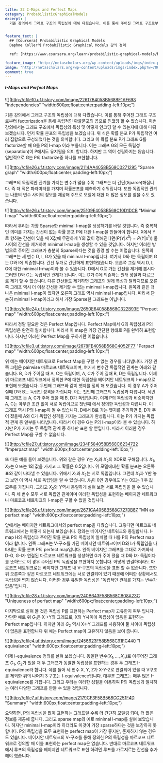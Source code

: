 ```yaml
---
title: 22 I-Maps and Perfect Maps
category: ProbabilisticGraphicalModels
excerpt: |
  기존 강의에서 그래프 구조의 독립성에 대해 다뤘습니다. 이를 통해 주어진 그래프 구조로부터 factorization을 통해 독립적인 확률분포의 곱으로 인코딩 할 수 있습니다. 


feature_text: |
  ## [Coursera] Probabilistic Graphical Models
  Daphne Koller의 Probabilistic Graphical Models 강의 정리

  ref: [https://www.coursera.org/learn/probabilistic-graphical-models/home](https://www.coursera.org/learn/probabilistic-graphical-models/home "coursera")

feature_image: "http://netascholars.org/wp-content/uploads/imgs/index.php?w=700&src=http://netascholars.org/wp-content/uploads/2013/04/9780262258357-1024x512.jpg"
image: "http://netascholars.org/wp-content/uploads/imgs/index.php?w=700&src=http://netascholars.org/wp-content/uploads/2013/04/9780262258357-1024x512.jpg"
comment: true
---
```



##### I-Maps and Perfect Maps

![](http://cfile10.uf.tistory.com/image/22617B4058B568BE1AF693 "independencies" "width:600px;float:center;padding-left:10px;")

기존 강의에서 그래프 구조의 독립성에 대해 다뤘습니다. 이를 통해 주어진 그래프 구조로부터 factorization을 통해 독립적인 확률분포의 곱으로 인코딩 할 수 있습니다. 이번 강의에서는 그래프 구조에서 독립성의 특성 및 어떻게 인코딩 할 수 있는지에 대해 다뤄보겠습니다. 먼저 확률 분포의 독립성을 보겠습니다. 위 식은 확률 분포 P가 독립적인 여러 집합으로 구성되었다는 것을 의미합니다. 그리고 이 확률 분포 P가 그래프 G를 factorize할 때 G를 P의 I-map 이라 부릅니다. 이는 그래프 G의 모든 독립성(separation)이 P에서도 유지됨을 의미 합니다. 하지만 그 역이 성립하지는 않습니다. 일반적으로 G는 P의 factorize중 하나를 표현합니다.  

![](http://cfile26.uf.tistory.com/image/2114AA4058B568C0271295 "Sparse graph" "width:600px;float:center;padding-left:10px;")

그래프의 독립적인 관계를 가지는 변수가 많을 수록 그래프는 더 간단(Sparse)해집니다. 즉 더 적은 파라미터를 가지며 확률분포를 예측하기 쉬워집니다. 또한 독립적인 관계는 나름의 변수 사이의 정보를 제공해 주므로 모델에 대한 더 많은 정보를 얻을 수도 있습니다.   

![](http://cfile26.uf.tistory.com/image/25109E4058B568C10D1DCB "Minimal I map" "width:600px;float:center;padding-left:10px;")

따라서 우리는 가장 Sparse한 minimal I-map을 생성하기를 바랄 것입니다. 즉 중복적인 의미를 가지는 간선이 없는 확률 분포 P에 대한 I-map을 만들어야 합니다. X에서 Y로 향하는 간선이 있을 때 X값에 무관하게 Y의 값이 정해진다면($P(Y|x^0)=P(Y|x^1)$) 둘 사이의 간선을 제거하여 minimal I-map을 생성할 수 있을 것입니다. 하지만 이러한 방법으로 주어진 그래프가 충분히 Sparse하다는 것을 증명 할 수는 어렵습니다. 왼쪽의 그래프는 세 변수 D, I, G가 있을 때 minimal I-map입니다. 여기서 D와 I는 독립이며 G는 D와 I에 의존합니다. 간선 두개로 간단하게 표현하였습니다. 오른쪽 그림 역시 D, I, G에 대한 minimal I-map이라 볼 수 있습니다. D에서 G로 가는 간선을 제거해 봅시다 그러면 D와 G는 독립적인 관계가 됩니다. 이는 D가 G에 의존하는 원래 성질과 다르므로 제거 할 수 없습니다. 다른 간선들도 제거하면 그래프의 원래 특성과 달라지므로 오른 쪽 그래프 역시 더 이상 간선을 제거할 수 없는 minimal I-map입니다. 왼쪽과 같은 더 나은 minimal I-map이 있지만 오른쪽 그래프 역시 minimal I-map입니다. 따라서 단순히 minimal I-map이라고 해서 가장 Sparse한 그래프는 아닙니다.

![](http://cfile24.uf.tistory.com/image/2650E64058B568C322B93E "Perpact map" "width:600px;float:center;padding-left:10px;")

따라서 정말 필요한 것은 Perfect Map입니다. Perfect Map에서 G의 독립성과 P의 독립성은 완전히 일치합니다. 따라서 이 map은 가장 간단한 형태로 P를 완벽히 표현합니다. 하지만 이러한 Perfect Map을 구하기란 어렵습니다.   

![](http://cfile3.uf.tistory.com/image/2678FE4058B568C4052F77 "Perpact map" "width:600px;float:center;padding-left:10px;")

위 예는 베이지안 네트워크로 Perfect Map을 구할 수 없는 경우를 나타냅니다. 가장 왼쪽 그림은 pairwise 마르코프 네트워크이며, 여기서 변수간 독립적인 관계는 아래와 같습니다. B, D가 주어질 때 A, C는 독립이며, A, C가 주어 질때 B, D는 독립입니다. 이제 위 마르코프 네트워크에서 정의한 P에 대한 독립성을 베이지안 네트워크의 I-map으로 표현해 보겠습니다. 두번째 그래프와 같이 엣지를 정의 해 보겠습니다. 이 경우  A가 주어 질때 D와 B는 독립인 성격을 가집니다. 이는 첫번째 그래프의 독립성과 다릅니다. 세번째 그래프 는 A, C가 주어 졌을 때 B, D가 독립입니다. 이제 P의 독립성과 비슷하지만 A, C는 아무런 조건 없이 서로 독립이므로 첫번째 에서 정의한 독립성과 다릅니다. 이 그래프 역시 P의 I-map이 될 수 없습니다. D에서 B로 가는 엣지를 추가하면 B, D가 주어 졌을때 A와 C가 독립인 성격을 가지는 그래프가 완성됩니다. 이는 P가 가지는 독립적 관계 중 일부를 나타냅니다. 따라서 이 경우 G는 P의 I-map이라 볼 수 있습니다. 하지만 P가 가지는 두 독립적 관계 중 하나만 표현 할 뿐입니다. 따라서 이러한 경우 Perfect Map을 구할 수 없습니다.

![](http://cfile27.uf.tistory.com/image/234F584058B568C6234722 "Imperpact map" "width:600px;float:center;padding-left:10px;")

또 다른 예를 들어 보겠습니다. 위와 같은 경우 $Y$는 $X_1$과 $X_2$의 XOR로 구해집니다. $X_1$, $X_2$는 0 또는 1의 값을 가지고 그 확률은 0.5입니다. 위 모델에대한 확률 분포는 오른쪽 표와 같이 나타낼 수 있습니다. 위에서 $X_1$과 $X_2$는 서로 독립입니다. 그런데 $X_1$과 Y만 놓고 보면 이 역시 서로 독립임을 알 수 있습니다. $X_1$이 0인 경우에도 Y는 0또는 1 두 값 모두를 가집니다.  그리고  $X_2$와 Y역시 동일하게 살펴 보면 서로 독립임을 알 수 있습니다. 즉 세 변수 모두 서로 독립인 관계이며 이러한 독립성을 표현하는 베이지안 네트워크나 마르코프 네트워크의 I-map은 구할 수 없을 것입니다.

![](http://cfile26.uf.tistory.com/image/2671CA4058B568C7270B87 "MN as perfact map" "width:600px;float:center;padding-left:10px;")

앞에서는 베이지안 네트워크에서의 perfect map을 다뤘습니다. 그렇다면 마르코프 네트워크에서는 어떻게 되는지 보겠습니다. 정의는 베이지안 네트워크와 동일합니다. I-map H의 독립성과 주어진 확률 분포 P의 독립성이 일치할 때 H를 P의 Perfect map이라 합니다. 왼쪽 그래프는 V-구조를 가진 베이지안 네트워크이며 D와 I가 독립임을 나타내는 확률 분포 P의 perfect map입니다. 왼쪽 베이지안 그래프를 그대로 가져와서 D-G, G-I가 연결된 마르코프 네트워크를 생성하면 G가 주어 졌을 때 D와 I가 독립이다를 뜻하므로 이 경우 주어진 P의 독립성을 표현하지 못합니다. 어떻게 연결하더라도 마르코프 네트워크로는 베이지안 그래프 내 V-구조의 독립성을 표현 할 수 없습니다. 또한 위 오른쪽과 같은 마르코프 네트워크에는 서로 연결되어 있기 때문에 어떠한 상황에서도 독립성을 띄지 않습니다. 이러한 경우 유일한 독립성은 "독립적인 관계를 가지는 변수가 없음"입니다. 

![](http://cfile28.uf.tistory.com/image/240B643F58B568C808A23C "Uniqueness of perfact map" "width:600px;float:center;padding-left:10px;")

마지막으로 살펴 볼 것은 독립성 P를 표현하는 Perfect map가 고유한지 여부 입니다. 간단한 예로 위 $G_1$은 X→Y의 그래프로, X와 Y사이에 독립성이 없음을 표현하는  Perfect map입니다. 하지만 아래 $G_2$ 역시 X←Y 그래프를 사용하여 둘 사이에 독립성이 없음을 표현합니다 위 예는 Perfect map이 고유하지 않음을 보여 줍니다. 

![](http://cfile4.uf.tistory.com/image/2456623F58B568C91FC440 "I equivalance" "width:600px;float:center;padding-left:10px;")

이제 I-equivalence 정의를 살펴 보겠습니다. 동일한 변수($X_1, ..., X_n$)로 이루어진 그래프 $G_1$, $G_2$가 있을 때 두 그래프가 동일한 독립성을 표현하는 경우 두 그래프 I-equivalence라 합니다. 예를 들어 세 변수 X, Y, Z가 X-Y-Z로 연결되어 있을 때 V구조를 제외한 위의 나머지 3 구조는 I-equivalence입니다. 대부분 그래프는 매우 많은 I-equivalence를 가집니다. 그리고 우리는 이러한 성질을 이용하여 P의 독립성과 일치하는 여러 다양한 그래프를 만들 수 있을 것입니다.  

![](http://cfile7.uf.tistory.com/image/2179CF3F58B568CC251F4D "Summary" "width:600px;float:center;padding-left:10px;")

요약하면, P의 독립성을 많이 표현하는 그래프일 수록 더 간단히 모델링 되며, 더 많은 정보를 제공해 줍니다. 그리고 sparse map의 예로 minimal I-map를 살펴 보았습니다. 하지만 minimal I-map이라 하더라도 이것이 가장 sparse하다는 것을 보장하지 못합니다. P의 독립성을 모두 표현하는 perfect map이 가장 좋지만, 존재하지 않는 경우도 있습니다. 베이지안 네트워크의 V-구조를 통해 정의한 P의 독립성을 마르코프 네트워크로 정의할 때 이를 표현하는 perfect map은 없습니다. 반대로 마르코프 네트워크에서 루프의 독립성을 베이지안 네트워크로 표현 하려면 루프를 가로지르는 간선을 추가해야 했습니다. 






